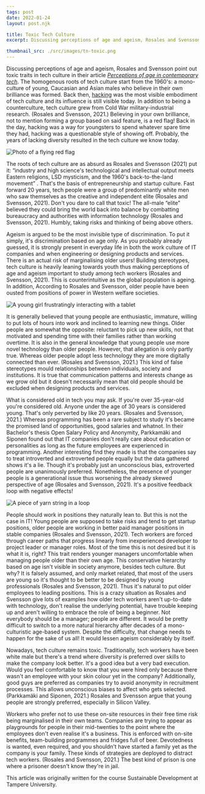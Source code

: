 ```yaml
--- 
tags: post
date: 2022-01-24
layout: post.njk

title: Toxic Tech Culture
excerpt: Discussing perceptions of age and ageism, Rosales and Svensson point out toxic traits in tech culture in their article Perceptions of age in contemporary tech. The homogenous roots of tech culture start from the 1960's a mono-culture of young, Caucasian and Asian males who believe in their own brilliance was formed.

thumbnail_src: ./src/images/tn-toxic.png
---
```


Discussing perceptions of age and ageism, Rosales and Svensson point out toxic traits in tech culture in their article *[Perceptions of age in contemporary tech](https://www.proquest.com/openview/986e2f2cf9658bec96a07e234cc3147d/)*. The homogenous roots of tech culture start from the 1960's: a mono-culture of young, Caucasian and Asian males who believe in their own brilliance was formed. Back then, [hacking](https://en.wikipedia.org/wiki/Hacker) was the most visible embodiment of tech culture and its influence is still visible today. In addition to being a counterculture, tech culture grew from Cold War military-industrial research. (Rosales and Svensson, 2021.) Believing in your own brilliance, not to mention forming a group based on said feature, is a red flag! Back in the day, hacking was a way for youngsters to spend whatever spare time they had, hacking was a questionable style of showing off. Probably, the years of lacking diversity resulted in the tech culture we know today.

![Photo of a flying red flag](https://miro.medium.com/v2/resize:fit:720/format:webp/0*fbi7W-9kuG0QU_NV "Photo by ‏🌸🙌 أخٌ‌في‌الله on Unsplash")

The roots of tech culture are as absurd as Rosales and Svensson (2021) put it: “industry and high science's technological and intellectual output meets Eastern religions, LSD mysticism, and the 1960's back-to-the-land movement” . That's the basis of entrepreneurship and startup culture. Fast forward 20 years, tech people were a group of predominantly white men who saw themselves as the creative and independent elite (Rosales and Svensson, 2021). Don't you dare to call that toxic! The all-male “elite” believed they could bring the world back into balance by combatting bureaucracy and authorities with information technology (Rosales and Svensson, 2021). Humbly, taking risks and thinking of being above others.

Ageism is argued to be the most invisible type of discrimination. To put it simply, it's discrimination based on age only. As you probably already guessed, it is strongly present in everyday life in both the work culture of IT companies and when engineering or designing products and services. There is an actual risk of marginalising older users! Building stereotypes, tech culture is heavily leaning towards youth thus making perceptions of age and ageism important to study among tech workers (Rosales and Svensson, 2021). This is counterintuitive as the global population is ageing. In addition, According to Rosales and Svensson, older people have been ousted from positions of power in Western welfare societies.

![A young girl frustratingly interacting with a tablet](https://miro.medium.com/v2/resize:fit:720/format:webp/0*8RH1fR3YUeOpX6pK "Photo by Kelly Sikkema on Unsplash")

It is generally believed that young people are enthusiastic, immature, willing to put lots of hours into work and inclined to learning new things. Older people are somewhat the opposite: reluctant to pick up new skills, not that motivated and spending time with their families rather than working overtime. It is also in the general knowledge that young people use more novel technology than older people. However, that allegation is only partly true. Whereas older people adopt less technology they are more digitally connected than ever. (Rosales and Svensson, 2021.) This kind of false stereotypes mould relationships between individuals, society and institutions. It is true that communication patterns and interests change as we grow old but it doesn't necessarily mean that old people should be excluded when designing products and services.

What is considered old in tech you may ask. If you're over 35-year-old you're considered old. Anyone under the age of 30 years is considered young. That's only perverted by like 20 years. (Rosales and Svensson, 2021.) Whereas programming has been a rare subject to study it's became the promised land of opportunities, good salaries and whatnot. In their Bachelor's thesis Open Salary Policy and Anonymity, Parkkamäki and Siponen found out that IT companies don't really care about education or personalities as long as the future employees are experienced in programming. Another interesting find they made is that the companies say to treat introverted and extroverted people equally but the data gathered shows it's a lie. Though it's probably just an unconscious bias, extroverted people are unanimously preferred. Nonetheless, the presence of younger people is a generational issue thus worsening the already skewed perspective of age (Rosales and Svensson, 2021). It's a positive feedback loop with negative effects!

![A piece of yarn string in a loop](https://miro.medium.com/v2/resize:fit:720/format:webp/0*MoUfdeZPRaLeUD1A "Photo by Kier In Sight on Unsplash")

People should work in positions they naturally lean to. But this is not the case in IT! Young people are supposed to take risks and tend to get startup positions, older people are working in better paid manager positions in stable companies (Rosales and Svensson, 2021). Tech workers are forced through career paths that progress linearly from inexperienced developer to project leader or manager roles. Most of the time this is not desired but it is what it is, right? This trait renders younger managers uncomfortable when managing people older than their own age. This conservative hierarchy based on age isn't visible in society anymore, besides tech culture. But why? It is falsely assumed, and only market related, that most of the users are young so it's thought to be better to be designed by young professionals (Rosales and Svensson, 2021). Thus it's natural to put older employees to leading positions. This is a crazy situation as Rosales and Svensson give lots of examples how older tech workers aren't up-to-date with technology, don't realise the underlying potential, have trouble keeping up and aren't willing to embrace the role of being a beginner. Not everybody should be a manager; people are different. It would be pretty difficult to switch to a more natural hierarchy after decades of a mono-culturistic age-based system. Despite the difficulty, that change needs to happen for the sake of us all! It would lessen ageism considerably by itself.

Nowadays, tech culture remains toxic. Traditionally, tech workers have been white male but there's a trend where diversity is preferred over skills to make the company look better. It's a good idea but a very bad execution. Would you feel comfortable to know that you were hired only because there wasn't an employee with your skin colour yet in the company? Additionally, good guys are preferred as companies try to avoid anonymity in recruitment processes. This allows unconscious biases to affect who gets selected. (Parkkamäki and Siponen, 2021.) Rosales and Svensson argue that young people are strongly preferred, especially in Silicon Valley.

Workers who prefer not to use these on-site resources in their free time risk being marginalised in their own teams. Companies are trying to appear as playgrounds for people in their mid-twenties to the point where the employees don't even realise it's a business. This is enforced with on-site benefits, team-building programmes and fridges full of beer. Devotedness is wanted, even required, and you shouldn't have started a family yet as the company is your family. These kinds of strategies are deployed to distract tech workers. (Rosales and Svensson, 2021.) The best kind of prison is one where a prisoner doesn't know they're in jail.

This article was originally written for the course Sustainable Development at Tampere University.